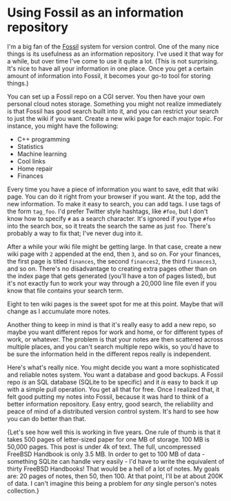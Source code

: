# Using Fossil as an information repository

I'm a big fan of the [Fossil](https://fossil-scm.org/home/doc/trunk/www/index.wiki) system for version control. One of the many nice things is its usefulness as an information repository. I've used it that way for a while, but over time I've come to use it quite a lot. (This is not surprising. It's nice to have all your information in one place. Once you get a certain amount of information into Fossil, it becomes your go-to tool for storing things.)

You can set up a Fossil repo on a CGI server. You then have your own personal cloud notes storage. Something you might not realize immediately is that Fossil has good search built into it, and you can restrict your search to just the wiki if you want. Create a new wiki page for each major topic. For instance, you might have the following:

- C++ programming
- Statistics
- Machine learning
- Cool links
- Home repair
- Finances

Every time you have a piece of information you want to save, edit that wiki page. You can do it right from your browser if you want. At the top, add the new information. To make it easy to search, you can add tags. I use tags of the form `tag_foo`. I'd prefer Twitter style hashtags, like `#foo`, but I don't know how to specify `#` as a search character. It's ignored if you type `#foo` into the search box, so it treats the search the same as just `foo`. There's probably a way to fix that; I've never dug into it.

After a while your wiki file might be getting large. In that case, create a new wiki page with `2` appended at the end, then `3`, and so on. For your finances, the first page is titled `finances`, the second `finances2`, the third `finances3`, and so on. There's no disadvantage to creating extra pages other than on the index page that gets generated (you'll have a ton of pages listed), but it's not exactly fun to work your way through a 20,000 line file even if you know that file contains your search term.

Eight to ten wiki pages is the sweet spot for me at this point. Maybe that will change as I accumulate more notes.

Another thing to keep in mind is that it's really easy to add a new repo, so maybe you want different repos for work and home, or for different types of work, or whatever. The problem is that your notes are then scattered across multiple places, and you can't search multiple repo wikis, so you'd have to be sure the information held in the different repos really is independent.

Here's what's really nice. You might decide you want a more sophisticated and reliable notes system. You want a database and good backups. A Fossil repo *is* an SQL database (SQLite to be specific) and it *is* easy to back it up with a simple pull operation. You get all that for free. Once I realized that, it felt good putting my notes into Fossil, because it was hard to think of a better information repository. Easy entry, good search, the reliability and peace of mind of a distributed version control system. It's hard to see how you can do better than that.

{Let's see how well this is working in five years. One rule of thumb is that it takes 500 pages of letter-sized paper for one MB of storage. 100 MB is 50,000 pages. This post is under 4k of text. The full, uncompressed FreeBSD Handbook is only 3.5 MB. In order to get to 100 MB of data - something SQLite can handle very easily - I'd have to write the equivalent of thirty FreeBSD Handbooks! That would be a hell of a lot of notes. My goals are: 20 pages of notes, then 50, then 100. At that point, I'll be at about 200K of data. I can't imagine this being a problem for *any* single person's notes collection.}